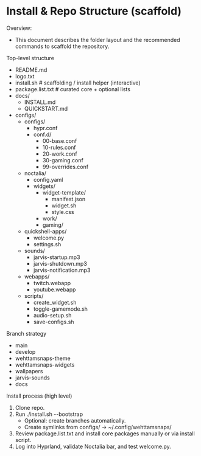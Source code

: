 # Install & Repo Structure (scaffold)

Overview:
- This document describes the folder layout and the recommended commands to scaffold the repository.

Top-level structure
- README.md
- logo.txt
- install.sh                # scaffolding / install helper (interactive)
- package.list.txt          # curated core + optional lists
- docs/
  - INSTALL.md
  - QUICKSTART.md
- configs/
  - configs/
    - hypr.conf
    - conf.d/
      - 00-base.conf
      - 10-rules.conf
      - 20-work.conf
      - 30-gaming.conf
      - 99-overrides.conf
  - noctalia/
    - config.yaml
    - widgets/
      - widget-template/
        - manifest.json
        - widget.sh
        - style.css
      - work/
      - gaming/
  - quickshell-apps/
    - welcome.py
    - settings.sh
  - sounds/
    - jarvis-startup.mp3
    - jarvis-shutdown.mp3
    - jarvis-notification.mp3
  - webapps/
    - twitch.webapp
    - youtube.webapp
  - scripts/
    - create_widget.sh
    - toggle-gamemode.sh
    - audio-setup.sh
    - save-configs.sh

Branch strategy
- main
- develop
- wehttamsnaps-theme
- wehttamsnaps-widgets
- wallpapers
- jarvis-sounds
- docs

Install process (high level)
1. Clone repo.
2. Run ./install.sh --bootstrap
   - Optional: create branches automatically.
   - Create symlinks from configs/ -> ~/.config/wehttamsnaps/
3. Review package.list.txt and install core packages manually or via install script.
4. Log into Hyprland, validate Noctalia bar, and test welcome.py.
